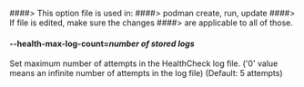 ####> This option file is used in:
####>   podman create, run, update
####> If file is edited, make sure the changes
####> are applicable to all of those.
#### **--health-max-log-count**=*number of stored logs*

Set maximum number of attempts in the HealthCheck log file. ('0' value means an infinite number of attempts in the log file) (Default: 5 attempts)
